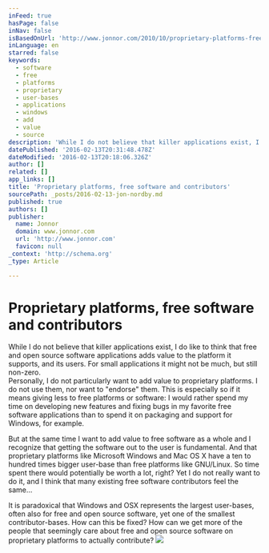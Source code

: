 ```yaml
---
inFeed: true
hasPage: false
inNav: false
isBasedOnUrl: 'http://www.jonnor.com/2010/10/proprietary-platforms-free-software-and-contributors/'
inLanguage: en
starred: false
keywords:
  - software
  - free
  - platforms
  - proprietary
  - user-bases
  - applications
  - windows
  - add
  - value
  - source
description: 'While I do not believe that killer applications exist, I do like to think that free and open source software applications adds value to the platform it supports, and its users. For small applications it might not be much, but still non-zero.'
datePublished: '2016-02-13T20:31:48.478Z'
dateModified: '2016-02-13T20:18:06.326Z'
author: []
related: []
app_links: []
title: 'Proprietary platforms, free software and contributors'
sourcePath: _posts/2016-02-13-jon-nordby.md
published: true
authors: []
publisher:
  name: Jonnor
  domain: www.jonnor.com
  url: 'http://www.jonnor.com'
  favicon: null
_context: 'http://schema.org'
_type: Article

---
```

# Proprietary platforms, free software and contributors

While I do not believe that killer applications exist, I do like to think that free and open source software applications adds value to the platform it supports, and its users. For small applications it might not be much, but still non-zero.  
Personally, I do not particularly want to add value to proprietary platforms. I do not use them, nor want to "endorse" them. This is especially so if it means giving less to free platforms or software: I would rather spend my time on developing new features and fixing bugs in my favorite free software applications than to spend it on packaging and support for Windows, for example.

But at the same time I want to add value to free software as a whole and I recognize that getting the software out to the user is fundamental. And that proprietary platforms like Microsoft Windows and Mac OS X have a ten to hundred times bigger user-base than free platforms like GNU/Linux. So time spent there would potentially be worth a lot, right? Yet I do not really want to do it, and I think that many existing free software contributors feel the same...

It is paradoxical that Windows and OSX represents the largest user-bases, often also for free and open source software, yet one of the smallest contributor-bases. How can this be fixed? How can we get more of the people that seemingly care about free and open source software on proprietary platforms to actually contribute?
[![](http://www.jonnor.com/wp/wp-content/plugins/flattr/img/flattr-badge-large.png)][0]

[0]: http://www.jonnor.com/wp/?flattrss_redirect&id=290&md5=a359b5fda5c11947d67f74b320f34e12